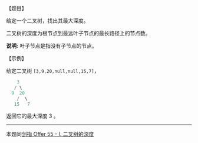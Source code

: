 【题目】

给定一个二叉树，找出其最大深度。

二叉树的深度为根节点到最远叶子节点的最长路径上的节点数。

**说明:** 叶子节点是指没有子节点的节点。

【示例】

给定二叉树 `[3,9,20,null,null,15,7]`，

```c++
    3
   / \
  9  20
    /  \
   15   7
```

返回它的最大深度 3 。

---

本题同[剑指 Offer 55 - I. 二叉树的深度](https://leetcode-cn.com/problems/er-cha-shu-de-shen-du-lcof/)